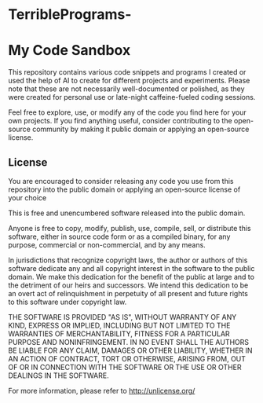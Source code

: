 # TerriblePrograms-

# My Code Sandbox

This repository contains various code snippets and programs I created or used the help of AI to create for different projects and experiments. Please note that these are not necessarily well-documented or polished, as they were created for personal use or late-night caffeine-fueled coding sessions.

Feel free to explore, use, or modify any of the code you find here for your own projects. If you find anything useful, consider contributing to the open-source community by making it public domain or applying an open-source license.

## License

You are encouraged to consider releasing any code you use from this repository into the public domain or applying an open-source license of your choice


This is free and unencumbered software released into the public domain.

Anyone is free to copy, modify, publish, use, compile, sell, or
distribute this software, either in source code form or as a compiled
binary, for any purpose, commercial or non-commercial, and by any
means.

In jurisdictions that recognize copyright laws, the author or authors
of this software dedicate any and all copyright interest in the
software to the public domain. We make this dedication for the benefit
of the public at large and to the detriment of our heirs and
successors. We intend this dedication to be an overt act of
relinquishment in perpetuity of all present and future rights to this
software under copyright law.

THE SOFTWARE IS PROVIDED "AS IS", WITHOUT WARRANTY OF ANY KIND,
EXPRESS OR IMPLIED, INCLUDING BUT NOT LIMITED TO THE WARRANTIES OF
MERCHANTABILITY, FITNESS FOR A PARTICULAR PURPOSE AND NONINFRINGEMENT.
IN NO EVENT SHALL THE AUTHORS BE LIABLE FOR ANY CLAIM, DAMAGES OR
OTHER LIABILITY, WHETHER IN AN ACTION OF CONTRACT, TORT OR OTHERWISE,
ARISING FROM, OUT OF OR IN CONNECTION WITH THE SOFTWARE OR THE USE OR
OTHER DEALINGS IN THE SOFTWARE.

For more information, please refer to <http://unlicense.org/>
